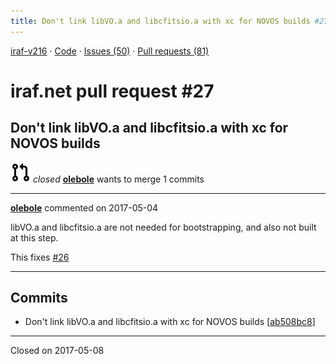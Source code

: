 ```yaml
---
title: Don't link libVO.a and libcfitsio.a with xc for NOVOS builds #27
---
```


[iraf-v216](/iraf-v216) · [Code](https://github.com/iraf-community/iraf/tree/iraf-v216) · [Issues (50)](/iraf-v216/issues) · [Pull requests (81)](/iraf-v216/issues/pulls)

# iraf.net pull request #27
## Don't link libVO.a and libcfitsio.a with xc for NOVOS builds
![closed](git-pull-request.svg) *closed* **[olebole](https://github.com/olebole)** wants to merge 1 commits

- - - -

**[olebole](https://github.com/olebole)** commented on 2017-05-04

libVO.a and libcfitsio.a are not needed for bootstrapping, and also not built at this step.  
  
This fixes [#26](https://iraf-community.github.io/iraf-v216/issues/26)
- - - -

## Commits

* Don't link libVO.a and libcfitsio.a with xc for NOVOS builds [[ab508bc8](https://github.com/iraf-community/iraf/commit/ab508bc86f6257cc8d1416e061bac67f1e7a1a9a)]

- - - -

Closed on 2017-05-08
